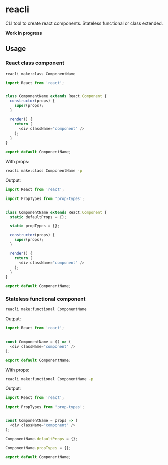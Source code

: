 # reacli

CLI tool to create react components. Stateless functional or class extended.

__Work in progress__

## Usage

### React class component

```bash
reacli make:class ComponentName
```

```javascript
import React from 'react';


class ComponentName extends React.Component {
  constructor(props) {
    super(props);
  }

  render() {
    return (
      <div className="component" />
    );
  }
}

export default ComponentName;
```

With props:

```bash
reacli make:class ComponentName -p
```

Output:

```javascript
import React from 'react';

import PropTypes from 'prop-types';


class ComponentName extends React.Component {
  static defaultProps = {};

  static propTypes = {};

  constructor(props) {
    super(props);
  }

  render() {
    return (
      <div className="component" />
    );
  }
}

export default ComponentName;
```

### Stateless functional component

```bash
reacli make:functional ComponentName
```

Output:

```javascript
import React from 'react';


const ComponentName = () => (
  <div className="component" />
);

export default ComponentName;
```

With props:

```bash
reacli make:functional ComponentName -p
```

Output:

```javascript
import React from 'react';

import PropTypes from 'prop-types';


const ComponentName = props => (
  <div className="component" />
);

ComponentName.defaultProps = {};

ComponentName.propTypes = {};

export default ComponentName;
```
